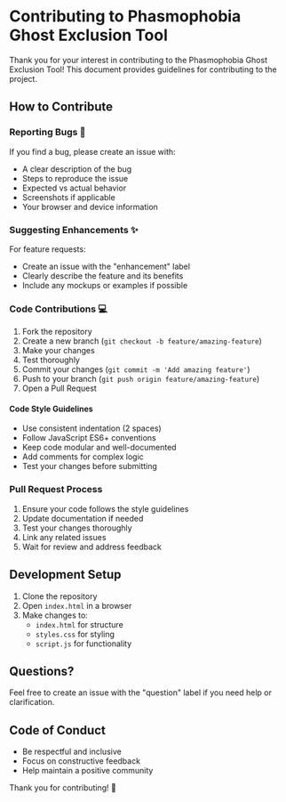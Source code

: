 # Contributing to Phasmophobia Ghost Exclusion Tool

Thank you for your interest in contributing to the Phasmophobia Ghost Exclusion Tool! This document provides guidelines for contributing to the project.

## How to Contribute

### Reporting Bugs 🐛

If you find a bug, please create an issue with:

- A clear description of the bug
- Steps to reproduce the issue
- Expected vs actual behavior
- Screenshots if applicable
- Your browser and device information

### Suggesting Enhancements ✨

For feature requests:

- Create an issue with the "enhancement" label
- Clearly describe the feature and its benefits
- Include any mockups or examples if possible

### Code Contributions 💻

1. Fork the repository
2. Create a new branch (`git checkout -b feature/amazing-feature`)
3. Make your changes
4. Test thoroughly
5. Commit your changes (`git commit -m 'Add amazing feature'`)
6. Push to your branch (`git push origin feature/amazing-feature`)
7. Open a Pull Request

#### Code Style Guidelines

- Use consistent indentation (2 spaces)
- Follow JavaScript ES6+ conventions
- Keep code modular and well-documented
- Add comments for complex logic
- Test your changes before submitting

### Pull Request Process

1. Ensure your code follows the style guidelines
2. Update documentation if needed
3. Test your changes thoroughly
4. Link any related issues
5. Wait for review and address feedback

## Development Setup

1. Clone the repository
2. Open `index.html` in a browser
3. Make changes to:
   - `index.html` for structure
   - `styles.css` for styling
   - `script.js` for functionality

## Questions?

Feel free to create an issue with the "question" label if you need help or clarification.

## Code of Conduct

- Be respectful and inclusive
- Focus on constructive feedback
- Help maintain a positive community

Thank you for contributing! 🎉